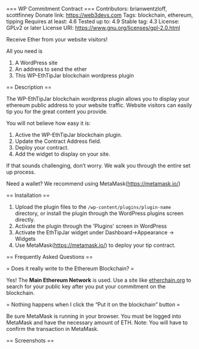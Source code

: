 === WP Commitment Contract ===
Contributors: brianwentzloff, scottfinney
Donate link: https://web3devs.com
Tags: blockchain, ethereum, tipping
Requires at least: 4.6
Tested up to: 4.9
Stable tag: 4.3
License: GPLv2 or later
License URI: https://www.gnu.org/licenses/gpl-2.0.html

Receive Ether from your website visitors!

All you need is
1. A WordPress site
1. An address to send the ether
1. This WP-EthTipJar blockchain wordpress plugin 

== Description ==

The WP-EthTipJar blockchain wordpress plugin allows you to display your ethereum public address to your website traffic. Website visitors can easily tip you for the great content you provide.

You will not believe how easy it is:

1. Active the WP-EthTipJar blockchain plugin. 
1. Update the Contract Address field.
1. Deploy your contract.
1. Add the widget to display on your site. 

If that sounds challenging, don’t worry. We walk you through the entire set up process.

Need a wallet? We recommend using MetaMask(https://metamask.io/)

== Installation ==


1. Upload the plugin files to the `/wp-content/plugins/plugin-name` directory, or install the plugin through the WordPress plugins screen directly.
2. Activate the plugin through the 'Plugins' screen in WordPress
3. Activate the EthTipJar widget under Dashboard->Appearance -> Widgets
5. Use MetaMask(https://metamask.io/) to deploy your tip contract.


== Frequently Asked Questions ==

= Does it really write to the Ethereum Blockchain?  =

Yes! The **Main Ethereum Network** is used. Use a site like [etherchain.org](https://etherchain.org) to search for your public key after you put your commitment on the blockchain. 

= Nothing happens when I click the “Put it on the blockchain” button =

Be sure MetaMask is running in your browser. You must be logged into MetaMask and have the necessary amount of ETH. Note: You will have to confirm the transaction in MetaMask.

== Screenshots ==